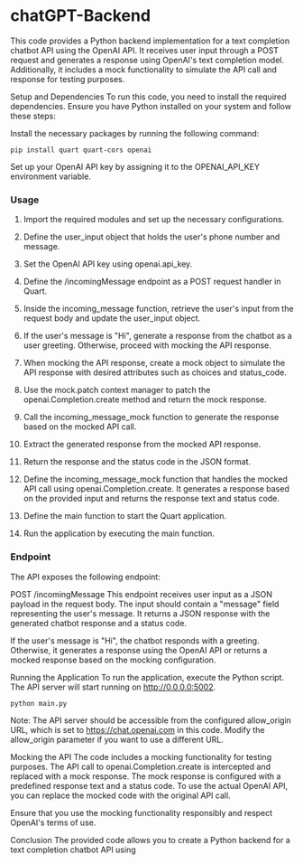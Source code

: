 # chatGPT-Backend
This code provides a Python backend implementation for a text completion chatbot API using the OpenAI API. It receives user input through a POST request and generates a response using OpenAI's text completion model. Additionally, it includes a mock functionality to simulate the API call and response for testing purposes.

Setup and Dependencies
To run this code, you need to install the required dependencies. Ensure you have Python installed on your system and follow these steps:

Install the necessary packages by running the following command:

```pip install quart quart-cors openai```

Set up your OpenAI API key by assigning it to the OPENAI_API_KEY environment variable.

### Usage
1. Import the required modules and set up the necessary configurations.

2. Define the user_input object that holds the user's phone number and message.

3. Set the OpenAI API key using openai.api_key.

4. Define the /incomingMessage endpoint as a POST request handler in Quart.

5. Inside the incoming_message function, retrieve the user's input from the request body and update the user_input object.

6. If the user's message is "Hi", generate a response from the chatbot as a user greeting. Otherwise, proceed with mocking the API response.

7. When mocking the API response, create a mock object to simulate the API response with desired attributes such as choices and status_code.

8. Use the mock.patch context manager to patch the openai.Completion.create method and return the mock response.

9. Call the incoming_message_mock function to generate the response based on the mocked API call.

10. Extract the generated response from the mocked API response.

11. Return the response and the status code in the JSON format.

12. Define the incoming_message_mock function that handles the mocked API call using openai.Completion.create. It generates a response based on the provided input and returns the response text and status code.

13. Define the main function to start the Quart application.

14. Run the application by executing the main function.

### Endpoint
The API exposes the following endpoint:

POST /incomingMessage
This endpoint receives user input as a JSON payload in the request body. The input should contain a "message" field representing the user's message. It returns a JSON response with the generated chatbot response and a status code.

If the user's message is "Hi", the chatbot responds with a greeting. Otherwise, it generates a response using the OpenAI API or returns a mocked response based on the mocking configuration.

Running the Application
To run the application, execute the Python script. The API server will start running on http://0.0.0.0:5002.

```python main.py```

Note: The API server should be accessible from the configured allow_origin URL, which is set to https://chat.openai.com in this code. Modify the allow_origin parameter if you want to use a different URL.

Mocking the API
The code includes a mocking functionality for testing purposes. The API call to openai.Completion.create is intercepted and replaced with a mock response. The mock response is configured with a predefined response text and a status code. To use the actual OpenAI API, you can replace the mocked code with the original API call.

Ensure that you use the mocking functionality responsibly and respect OpenAI's terms of use.

Conclusion
The provided code allows you to create a Python backend for a text completion chatbot API using
